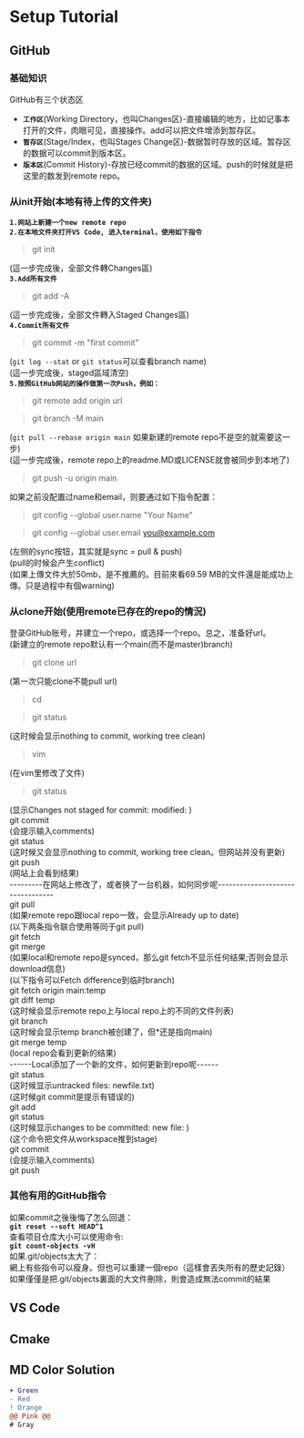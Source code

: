 # Setup Tutorial

## GitHub

### 基础知识
GitHub有三个状态区  
- **`工作区`**(Working Directory，也叫Changes区)-直接编辑的地方，比如记事本打开的文件，肉眼可见，直接操作。add可以把文件增添到暂存区。  
- **`暂存区`**(Stage/Index，也叫Stages Change区)-数据暂时存放的区域。暂存区的数据可以commit到版本区。  
- **`版本区`**(Commit History)-存放已经commit的数据的区域。push的时候就是把这里的数发到remote repo。   

### 从init开始(本地有待上传的文件夹)  
**`1.网站上新建一个new remote repo`**  
**`2.在本地文件夾打开VS Code, 进入terminal，使用如下指令`**   
> git init

(這一步完成後，全部文件轉Changes區)  
**`3.Add所有文件`**  
> git add -A

(這一步完成後，全部文件轉入Staged Changes區)  
**`4.Commit所有文件`**    
> git commit -m "first commit"

(`git log --stat` or `git status`可以查看branch name)  
(這一步完成後，staged區域清空)  
**`5.按照GitHub网站的操作做第一次Push，例如： `**   
> git remote add origin url

> git branch -M main

(`git pull --rebase origin main` 如果新建的remote repo不是空的就需要这一步)  
(這一步完成後，remote repo上的readme.MD或LICENSE就會被同步到本地了)  
> git push -u origin main

如果之前没配置过name和email，则要通过如下指令配置：  
> git config --global user.name "Your Name"

> git config --global user.email you@example.com

(左侧的sync按钮，其实就是sync = pull & push)  
(pull的时候会产生conflict)   
(如果上傳文件大於50mb，是不推薦的。目前來看69.59 MB的文件還是能成功上傳。只是過程中有個warning)  

### 从clone开始(使用remote已存在的repo的情況)
登录GitHub账号，并建立一个repo，或选择一个repo。总之，准备好url。  
(新建立的remote repo默认有一个main(而不是master)branch)  
> git clone url
  
(第一次只能clone不能pull url)  
> cd <folder>  

> git status  

(这时候会显示nothing to commit, working tree clean)  
> vim <filename>  

(在vim里修改了文件)  
> git status  

(显示Changes not staged for commit: modified: <filename>)  
git commit <filename>  
(会提示输入comments)  
git status  
(这时候又会显示nothing to commit, working tree clean。但网站并没有更新)  
git push  
(网站上会看到结果)  
---------在网站上修改了，或者换了一台机器，如何同步呢---------------------------------  
git pull  
(如果remote repo跟local repo一致，会显示Already up to date)  
(以下两条指令联合使用等同于git pull)  
git fetch  
git merge  
(如果local和remote repo是synced，那么git fetch不显示任何结果;否则会显示download信息)  
(以下指令可以Fetch difference到临时branch)  
git fetch origin main:temp  
git diff temp  
(这时候会显示remote repo上与local repo上的不同的文件列表)  
git branch  
(这时候会显示temp branch被创建了，但*还是指向main)  
git merge temp  
(local repo会看到更新的结果)  
------Local添加了一个新的文件，如何更新到repo呢------  
git status  
(这时候显示untracked files: newfile.txt)  
(这时候git commit是提示有错误的)  
git add <filename>  
git status  
(这时候显示changes to be committed: new file: <filename>)  
(这个命令把文件从workspace推到stage)  
git commit  
(会提示输入comments)  
git push  

### 其他有用的GitHub指令
如果commit之後後悔了怎么回退：  
**`git reset --soft HEAD^1`**  
查看项目仓库大小可以使用命令:  
**`git count-objects -vH`**   
如果.git/objects太大了：  
網上有些指令可以瘦身。但也可以重建一個repo（這樣會丟失所有的歷史記錄）  
如果僅僅是把.git/objects裏面的大文件刪除，則會造成無法commit的結果  


## VS Code

## Cmake



## MD Color Solution
```diff
+ Green
- Red
! Orange
@@ Pink @@
# Gray
```
